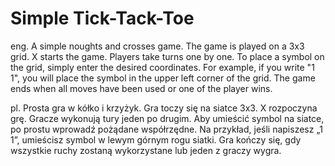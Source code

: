 # Simple Tick-Tack-Toe
eng.
A simple noughts and crosses game. The game is played on a 3x3 grid. X starts the game. Players take turns one by one. To place a symbol on the grid, simply enter the desired coordinates. For example, if you write "1 1", you will place the symbol in the upper left corner of the grid.
The game ends when all moves have been used or one of the player wins.

pl.
Prosta gra w kółko i krzyżyk. Gra toczy się na siatce 3x3. X rozpoczyna grę. Gracze wykonują tury jeden po drugim. Aby umieścić symbol na siatce, po prostu wprowadź pożądane współrzędne. Na przykład, jeśli napiszesz „1 1”, umieścisz symbol w lewym górnym rogu siatki.
Gra kończy się, gdy wszystkie ruchy zostaną wykorzystane lub jeden z graczy wygra.
